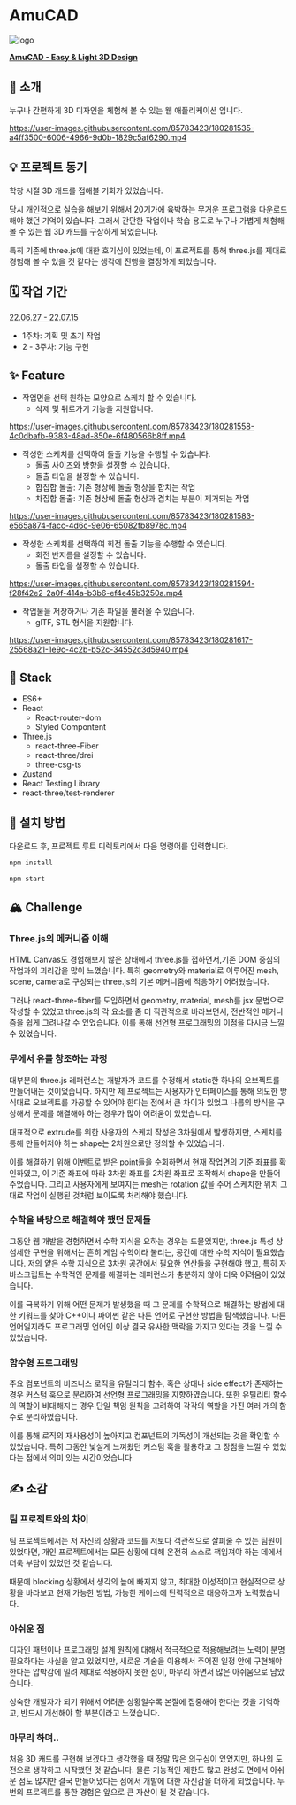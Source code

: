 # AmuCAD

![logo](https://user-images.githubusercontent.com/85783423/180281254-17e5d78c-0e8f-4b3b-a293-86241b9533b8.png)

**[AmuCAD - Easy & Light 3D Design](https://amu-cad.vercel.app/)**

## 🙌 소개

누구나 간편하게 3D 디자인을 체험해 볼 수 있는 웹 애플리케이션 입니다.

https://user-images.githubusercontent.com/85783423/180281535-a4ff3500-6006-4966-9d0b-1829c5af6290.mp4

## 💡 프로젝트 동기

학창 시절 3D 캐드를 접해볼 기회가 있었습니다.

당시 개인적으로 실습을 해보기 위해서 20기가에 육박하는 무거운 프로그램을 다운로드해야 했던 기억이 있습니다. 그래서 간단한 작업이나 학습 용도로 누구나 가볍게 체험해 볼 수 있는 웹 3D 캐드를 구상하게 되었습니다.

특히 기존에 three.js에 대한 호기심이 있었는데, 이 프로젝트를 통해 three.js를 제대로 경험해 볼 수 있을 것 같다는 생각에 진행을 결정하게 되었습니다.

## 🗓️ 작업 기간

[22.06.27 - 22.07.15](https://www.notion.so/9437e4a604bc45b6b5caee3635b040b6)

- 1주차: 기획 및 초기 작업
- 2 - 3주차: 기능 구현

## ✨ Feature

- 작업면을 선택 원하는 모양으로 스케치 할 수 있습니다.
  - 삭제 및 뒤로가기 기능을 지원합니다.

https://user-images.githubusercontent.com/85783423/180281558-4c0dbafb-9383-48ad-850e-6f480566b8ff.mp4

- 작성한 스케치를 선택하여 돌출 기능을 수행할 수 있습니다.
  - 돌출 사이즈와 방향을 설정할 수 있습니다.
  - 돌출 타입을 설정할 수 있습니다.
  * 합집합 돌출: 기존 형상에 돌출 형상을 합치는 작업
  * 차집합 돌출: 기존 형상에 돌출 형상과 겹치는 부분이 제거되는 작업

https://user-images.githubusercontent.com/85783423/180281583-e565a874-facc-4d6c-9e06-65082fb8978c.mp4

- 작성한 스케치를 선택하여 회전 돌출 기능을 수행할 수 있습니다.
  - 회전 반지름을 설정할 수 있습니다.
  - 돌출 타입을 설정할 수 있습니다.

https://user-images.githubusercontent.com/85783423/180281594-f28f42e2-2a0f-414a-b3b6-ef4e45b3250a.mp4

- 작업물을 저장하거나 기존 파일을 불러올 수 있습니다.
  - glTF, STL 형식을 지원합니다.

https://user-images.githubusercontent.com/85783423/180281617-25568a21-1e9c-4c2b-b52c-34552c3d5940.mp4

## 🎨 Stack

- ES6+
- React
  - React-router-dom
  - Styled Compontent
- Three.js
  - react-three-Fiber
  - react-three/drei
  - three-csg-ts
- Zustand
- React Testing Library
- react-three/test-renderer

## 📁 설치 방법

다운로드 후, 프로젝트 루트 디렉토리에서 다음 명령어를 입력합니다.

```jsx
npm install

npm start
```

## 🏔️ Challenge

### Three.js의 메커니즘 이해

HTML Canvas도 경험해보지 않은 상태에서 three.js를 접하면서,기존 DOM 중심의 작업과의 괴리감을 많이 느꼈습니다. 특히 geometry와 material로 이루어진 mesh, scene, camera로 구성되는 three.js의 기본 메커니즘에 적응하기 어려웠습니다.

그러나 react-three-fiber를 도입하면서 geometry, material, mesh를 jsx 문법으로 작성할 수 있었고 three.js의 각 요소를 좀 더 직관적으로 바라보면서, 전반적인 메커니즘을 쉽게 그려나갈 수 있었습니다. 이를 통해 선언형 프로그래밍의 이점을 다시금 느낄 수 있었습니다.

### 무에서 유를 창조하는 과정

대부분의 three.js 레퍼런스는 개발자가 코드를 수정해서 static한 하나의 오브젝트를 만들어내는 것이었습니다. 하지만 제 프로젝트는 사용자가 인터페이스를 통해 의도한 방식대로 오브젝트를 가공할 수 있어야 한다는 점에서 큰 차이가 있었고 나름의 방식을 구상해서 문제를 해결해야 하는 경우가 많아 어려움이 있었습니다.

대표적으로 extrude를 위한 사용자의 스케치 작성은 3차원에서 발생하지만, 스케치를 통해 만들어저야 하는 shape는 2차원으로만 정의할 수 있었습니다.

이를 해결하기 위해 이벤트로 받은 point들을 순회하면서 현재 작업면의 기준 좌표를 확인하였고, 이 기준 좌표에 따라 3차원 좌표를 2차원 좌표로 조작해서 shape을 만들어주었습니다. 그리고 사용자에게 보여지는 mesh는 rotation 값을 주어 스케치한 위치 그대로 작업이 실행된 것처럼 보이도록 처리해야 했습니다.

### 수학을 바탕으로 해결해야 했던 문제들

그동안 웹 개발을 경험하면서 수학 지식을 요하는 경우는 드물었지만, three.js 특성 상 섬세한 구현을 위해서는 흔히 게임 수학이라 불리는, 공간에 대한 수학 지식이 필요했습니다. 저의 얕은 수학 지식으로 3차원 공간에서 필요한 연산들을 구현해야 했고, 특히 자바스크립트는 수학적인 문제를 해결하는 레퍼런스가 충분하지 않아 더욱 어려움이 있었습니다.

이를 극복하기 위해 어떤 문제가 발생했을 때 그 문제를 수학적으로 해결하는 방법에 대한 키워드를 찾아 C++이나 파이썬 같은 다른 언어로 구현한 방법을 탐색했습니다. 다른 언어일지라도 프로그래밍 언어인 이상 결국 유사한 맥락을 가지고 있다는 것을 느낄 수 있었습니다.

### 함수형 프로그래밍

주요 컴포넌트의 비즈니스 로직을 유틸리티 함수, 혹은 상태나 side effect가 존재하는 경우 커스텀 훅으로 분리하여 선언형 프로그래밍을 지향하였습니다. 또한 유틸리티 함수의 역할이 비대해지는 경우 단일 책임 원칙을 고려하여 각각의 역할을 가진 여러 개의 함수로 분리하였습니다.

이를 통해 로직의 재사용성이 높아지고 컴포넌트의 가독성이 개선되는 것을 확인할 수 있었습니다. 특히 그동안 낯설게 느껴왔던 커스텀 훅을 활용하고 그 장점을 느낄 수 있었다는 점에서 의미 있는 시간이었습니다.

## ✍️ 소감

### 팀 프로젝트와의 차이

팀 프로젝트에서는 저 자신의 상황과 코드를 저보다 객관적으로 살펴줄 수 있는 팀원이 있었다면, 개인 프로젝트에서는 모든 상황에 대해 온전히 스스로 책임져야 하는 데에서 더욱 부담이 있었던 것 같습니다.

때문에 blocking 상황에서 생각의 늪에 빠지지 않고, 최대한 이성적이고 현실적으로 상황을 바라보고 현재 가능한 방법, 가능한 케이스에 탄력적으로 대응하고자 노력했습니다.

### 아쉬운 점

디자인 패턴이나 프로그래밍 설계 원칙에 대해서 적극적으로 적용해보려는 노력이 분명 필요하다는 사실을 알고 있었지만, 새로운 기술을 이용해서 주어진 일정 안에 구현해야 한다는 압박감에 밀려 제대로 적용하지 못한 점이, 마무리 하면서 많은 아쉬움으로 남았습니다.

성숙한 개발자가 되기 위해서 어려운 상황일수록 본질에 집중해야 한다는 것을 기억하고, 반드시 개선해야 할 부분이라고 느꼈습니다.

### 마무리 하며..

처음 3D 캐드를 구현해 보겠다고 생각했을 때 정말 많은 의구심이 있었지만, 하나의 도전으로 생각하고 시작했던 것 같습니다. 물론 기능적인 제한도 많고 완성도 면에서 아쉬운 점도 많지만 결국 만들어냈다는 점에서 개발에 대한 자신감을 더하게 되었습니다. 두 번의 프로젝트를 통한 경험은 앞으로 큰 자산이 될 것 같습니다.
